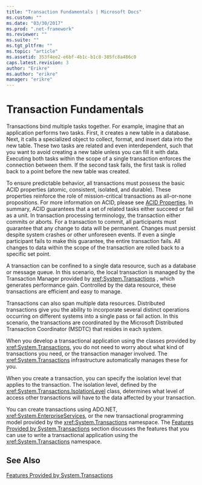 ```yaml
---
title: "Transaction Fundamentals | Microsoft Docs"
ms.custom: ""
ms.date: "03/30/2017"
ms.prod: ".net-framework"
ms.reviewer: ""
ms.suite: ""
ms.tgt_pltfrm: ""
ms.topic: "article"
ms.assetid: 353f4ee2-e6bf-4b1c-b1c8-385fc8a486c0
caps.latest.revision: 3
author: "Erikre"
ms.author: "erikre"
manager: "erikre"
---
```

# Transaction Fundamentals
Transactions bind multiple tasks together. For example, imagine that an application performs two tasks. First, it creates a new table in a database. Next, it calls a specialized object to collect, format, and insert data into the new table. These two tasks are related and even interdependent, such that you want to avoid creating a new table unless you can fill it with data. Executing both tasks within the scope of a single transaction enforces the connection between them. If the second task fails, the first task is rolled back to a point before the new table was created.  
  
 To ensure predictable behavior, all transactions must possess the basic ACID properties (atomic, consistent, isolated, and durable). These properties reinforce the role of mission-critical transactions as all-or-none propositions. For more information on ACID, please see [ACID Properties](http://go.microsoft.com/fwlink/?LinkId=98791). In summary, ACID guarantees that a set of related tasks either succeed or fail as a unit. In transaction processing terminology, the transaction either commits or aborts. For a transaction to commit, all participants must guarantee that any change to data will be permanent. Changes must persist despite system crashes or other unforeseen events. If even a single participant fails to make this guarantee, the entire transaction fails. All changes to data within the scope of the transaction are rolled back to a specific set point.  
  
 A transaction can be confined to a single data resource, such as a database or message queue. In this scenario, the local transaction is managed by the Transaction Manager provided by <xref:System.Transactions> , which generates performance gain. Controlled by the data resource, these transactions are efficient and easy to manage.  
  
 Transactions can also span multiple data resources. Distributed transactions give you the ability to incorporate several distinct operations occurring on different systems into a single pass or fail action. In this scenario, the transactions are coordinated by the Microsoft Distributed Transaction Coordinator (MSDTC) that resides in each system.  
  
 When you develop a transactional application using the classes provided by <xref:System.Transactions>, you do not need to worry about what kind of transactions you need, or the transaction manager involved. The <xref:System.Transactions> infrastructure automatically manages these for you.  
  
 When you create a transaction, you can specify the isolation level that applies to the transaction. The isolation level, defined by the <xref:System.Transactions.IsolationLevel> class, determines what level of access other transactions will have to the data affected by your transaction.  
  
 You can create transactions using ADO.NET, <xref:System.EnterpriseServices>, or the new transactional programming model provided by the <xref:System.Transactions> namespace. The [Features Provided by System.Transactions](../../../../docs/framework/data/transactions/features-provided-by-system-transactions.md) section discusses the features that you can use to write a transactional application using the <xref:System.Transactions> namespace.  
  
## See Also  
 [Features Provided by System.Transactions](../../../../docs/framework/data/transactions/features-provided-by-system-transactions.md)